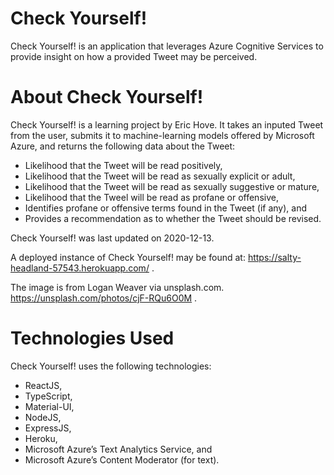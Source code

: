 # Check Yourself!

Check Yourself! is an application that leverages Azure Cognitive Services to provide insight on how a provided Tweet may be perceived.

# About Check Yourself!
Check Yourself! is a learning project by Eric Hove. It takes an inputed Tweet from the user, submits it to machine-learning models offered by Microsoft Azure, and returns the following data about the Tweet:
* Likelihood that the Tweet will be read positively,
* Likelihood that the Tweet will be read as sexually explicit or adult,
* Likelihood that the Tweet will be read as sexually suggestive or mature,
* Likelihood that the Tweel will be read as profane or offensive,
* Identifies profane or offensive terms found in the Tweet (if any), and
* Provides a recommendation as to whether the Tweet should be revised.

Check Yourself! was last updated on 2020-12-13.

A deployed instance of Check Yourself! may be found at: https://salty-headland-57543.herokuapp.com/ .

The image is from Logan Weaver via unsplash.com. https://unsplash.com/photos/cjF-RQu6O0M .

# Technologies Used
Check Yourself! uses the following technologies:
* ReactJS,
* TypeScript,
* Material-UI,
* NodeJS,
* ExpressJS,
* Heroku,
* Microsoft Azure’s Text Analytics Service, and
* Microsoft Azure’s Content Moderator (for text).
